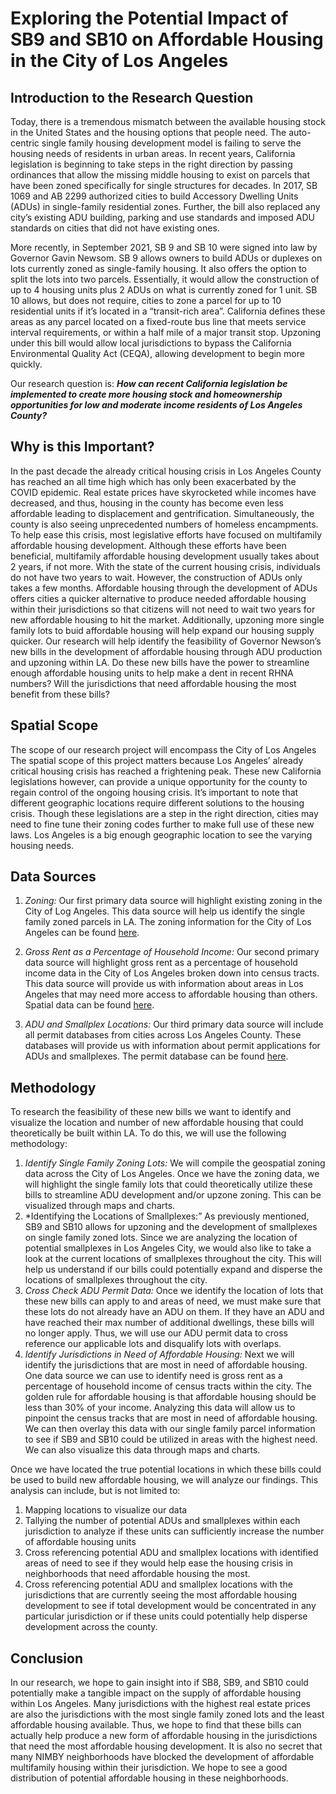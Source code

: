 # Exploring the Potential Impact of SB9 and SB10 on Affordable Housing in the City of Los Angeles

## Introduction to the Research Question
Today, there is a tremendous mismatch between the available housing stock in the United States and the housing options that people need. The auto-centric single family housing development model is failing to serve the housing needs of residents in urban areas. In recent years, California legislation is beginning to take steps in the right direction by passing ordinances that allow the missing middle housing to exist on parcels that have been zoned specifically for single structures for decades. In 2017, SB 1069 and AB 2299 authorized cities to build Accessory Dwelling Units (ADUs) in single-family residential zones. Further, the bill also replaced any city’s existing ADU building, parking and use standards and imposed ADU standards on cities that did not have existing ones.

More recently, in September 2021, SB 9 and SB 10 were signed into law by Governor Gavin Newsom. SB 9 allows owners to build ADUs or duplexes on lots currently zoned as single-family housing. It also offers the option to split the lots into two parcels. Essentially, it would allow the construction of up to 4 housing units plus 2 ADUs on what is currently zoned for 1 unit. SB 10 allows, but does not require, cities to zone a parcel for up to 10 residential units if it’s located in a “transit-rich area”. California defines these areas as any parcel located on a fixed-route bus line that meets service interval requirements, or within a half mile of a major transit stop. Upzoning under this bill would allow local jurisdictions to bypass the California Environmental Quality Act (CEQA), allowing development to begin more quickly.

Our research question is: ***How can recent California legislation be implemented to create more housing stock and homeownership opportunities for low and moderate income residents of Los Angeles County?***

## Why is this Important?

In the past decade the already critical housing crisis in Los Angeles County has reached an all time high which has only been exacerbated by the COVID epidemic. Real estate prices have skyrocketed while incomes have decreased, and thus, housing in the county has become even less affordable leading to displacement and gentrification. Simultaneously, the county is also seeing unprecedented numbers of homeless encampments. To help ease this crisis, most legislative efforts have focused on multifamily affordable housing development. Although these efforts have been beneficial, multifamily affordable housing development usually takes about 2 years, if not more. With the state of the current housing crisis, individuals do not have two years to wait. However, the construction of ADUs only takes a few months. Affordable housing through the development of ADUs offers cities a quicker alternative to produce needed affordable housing within their jurisdictions so that citizens will not need to wait two years for new affordable housing to hit the market. Additionally, upzoning more single family lots to buid affordable housing will help expand our housing supply quicker. Our research will help identify the feasibility of Governor Newson’s new bills in the development of affordable housing through ADU production and upzoning within LA. Do these new bills have the power to streamline enough affordable housing units to help make a dent in recent RHNA numbers? Will the jurisdictions that need affordable housing the most benefit from these bills? 

## Spatial Scope
The scope of our research project will encompass the City of Los Angeles The spatial scope of this project matters because Los Angeles’ already critical housing crisis has reached a frightening peak. These new California legislations however, can provide a unique opportunity for the county to regain control of the ongoing housing crisis. It’s important to note that different geographic locations require different solutions to the housing crisis. Though these legislations are a step in the right direction, cities may need to fine tune their zoning codes further to make full use of these new laws. Los Angeles is a big enough geographic location to see the varying housing needs. 

## Data Sources

1. *Zoning:* Our first primary data source will highlight existing zoning in the City of Log Angeles. This data source will help us identify the single family zoned parcels in LA. The zoning information for the City of Los Angeles can be found [here](https://geohub.lacity.org/datasets/zoning/explore?location=34.055956%2C-118.234564%2C12.90). 

2. *Gross Rent as a Percentage of Household Income:* Our second primary data source will highlight gross rent as a percentage of household income data in the City of Los Angeles broken down into census tracts. This data source will provide us with information about areas in Los Angeles that may need more access to affordable housing than others. Spatial data can be found [here](https://censusreporter.org/data/table/?table=B25070&geo_ids=140|16000US0644000). 

3. *ADU and Smallplex Locations:* Our third primary data source will include all permit databases from cities across Los Angeles County. These databases will provide us with information about permit applications for ADUs and smallplexes. The permit database can be found [here](https://data.lacity.org/City-Infrastructure-Service-Requests/Building-and-Safety-Permit-Information-Old/yv23-pmwf/data). 


## Methodology

To research the feasibility of these new bills we want to identify and visualize the location and number of new affordable housing that could theoretically be built within LA. To do this, we will use the following methodology:

 1. *Identify Single Family Zoning Lots:* We will compile the geospatial zoning data across the City of Los Angeles. Once we have the zoning data, we will highlight the single family lots that could theoretically utilize these bills to streamline ADU development and/or upzone zoning. This can be visualized through maps and charts. 
2. *Identifying the Locations of Smallplexes:” As previously mentioned, SB9 and SB10 allows for upzoning and the development of smallplexes on single family zoned lots. Since we are analyzing the location of potential smallplexes in Los Angeles City, we would also like to take a look at the current locations of smallplexes throughout the city. This will help us understand if our bills could potentially expand and disperse the locations of smallplexes throughout the city. 
3. *Cross Check ADU Permit Data:* Once we identify the location of lots that these new bills can apply to and areas of need, we must make sure that these lots do not already have an ADU on them. If they have an ADU and have reached their max number of additional dwellings, these bills will no longer apply. Thus, we will use our ADU permit data to cross reference our applicable lots and disqualify lots with overlaps. 
4. *Identify Jurisdictions in Need of Affordable Housing:* Next we will identify the jurisdictions that are most in need of affordable housing. One data source we can use to identify need is gross rent as a percentage of household income of census tracts within the city. The golden rule for affordable housing is that affordable housing should be less than 30% of your income. Analyzing this data will allow us to pinpoint the census tracks that are most in need of affordable housing. We can then overlay this data with our single family parcel information to see if SB9 and SB10 could be utilized in areas with the highest need. We can also visualize this data through maps and charts. 

Once we have located the true potential locations in which these bills could be used to build new affordable housing, we will analyze our findings. This analysis can include, but is not limited to:
1. Mapping locations to visualize our data 
2. Tallying the number of potential ADUs and smallplexes within each jurisdiction to analyze if these units can sufficiently increase the number of affordable housing units 
3. Cross referencing potential ADU and smallplex locations with identified areas of need to see if they would help ease the housing crisis in neighborhoods that need affordable housing the most. 
4. Cross referencing potential ADU and smallplex locations with the jurisdictions that are currently seeing the most affordable housing development to see if total development would be concentrated in any particular jurisdiction or if these units could potentially help disperse development across the county. 


## Conclusion 

In our research, we hope to gain insight into if SB8, SB9, and SB10 could potentially make a tangible impact on the supply of affordable housing within Los Angeles. Many jurisdictions with the highest real estate prices are also the jurisdictions with the most single family zoned lots and the least affordable housing available. Thus, we hope to find that these bills can actually help produce a new form of affordable housing in the jurisdictions that need the most affordable housing development. It is also no secret that many NIMBY neighborhoods have blocked the development of affordable multifamily housing within their jurisdiction. We hope to see a good distribution of potential affordable housing in these neighborhoods. 

